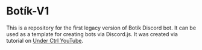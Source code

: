 # Botík-V1
This is a repository for the first legacy version of Botík Discord bot. It can be used as a template for creating bots via Discord.js. It was created via tutorial on [Under Ctrl YouTube](https://youtu.be/KZ3tIGHU314?si=qH_l1QW7ArM8nfUO).
